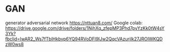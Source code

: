 # GAN
generator adversarial network 
https://nttuan8.com/
Google colab: https://drive.google.com/drive/folders/1NjhXq_zfepMP3Phd7pyYzKk0tW4sY3Yk?fbclid=IwAR2_Ws7fTblHkbvp6YQ94RVoDFl9IJw2QqcVAzurjlk27JROIWKQDzW0ws8

